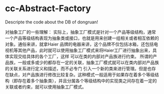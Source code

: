 # cc-Abstract-Factory
Descripte the code about the DB of dongruan! 

对抽象工厂的一些理解：
实际上，抽象工厂模式是针对一个产品等级结构，通常一个产品等级结构表现为抽象类或接口，也就是用来创建一组相关或者相互依赖的对象。通俗来讲，就拿Haier
品牌的电器来讲，这个品牌不仅包括冰箱，还包括电视机等其他产品，此时就可以使用抽象工厂模式来将Haier工厂进行抽象出来，具体实现交给具体的各个工厂，这样
可以在类的内部对产品族进行约束。 所谓的产品族，一般或多或少的都存在一定的关联，抽象工厂模式就可以在类内部对产品族的关联关系进行定义和描述，而不必专门
引入一个新的类来进行管理。但是也存在缺点，对产品族进行修改比较复杂。这种模式一般适用于如果存在着多个等级结构（即存在着多个抽象类），并且分属各个等级结构中的实现类之间存在着一定的关联或者约束，就可以使用抽象工厂模式。
